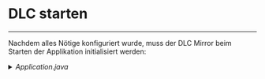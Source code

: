 # DLC starten

<hr/>

Nachdem alles Nötige konfiguriert wurde, muss der DLC Mirror beim Starten der Applikation
initialisiert werden:

<details>
<summary><i>Application.java</i></summary>

```java
@SpringBootApplication
public class SampleApplication {

    static {
        Domain.initialize(new ReflectiveDomainMirrorFactory("sampleapp"));
    }

    public static void main(String[] args) {
        new SpringApplicationBuilder(ShopApplication.class).run(args);
    }
}
```
</details>